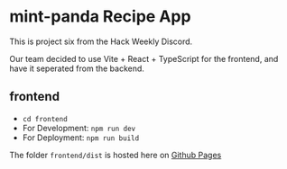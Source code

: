 # mint-panda Recipe App

This is project six from the Hack Weekly Discord.

Our team decided to use Vite + React + TypeScript for the frontend, and have it seperated from the backend.

## frontend

- `cd frontend`
- For Development: `npm run dev`
- For Deployment: `npm run build`

The folder `frontend/dist` is hosted here on [Github Pages](https://hack-weekly.github.io/mint-panda-recipe-app/)